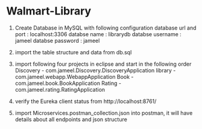 # Walmart-Library
 
1) Create Database in MySQL with following configuration
database url and port :     localhost:3306
databse name :              librarydb
databse username :          jameel
databse password :          jameel

2) import the table structure and data from db.sql

3) import following four projects in eclipse and start in the following order
Discovery - com.jameel.Discovery.DiscoveryApplication
library - com.jameel.webapp.WebappApplication
Book - com.jameel.book.BookApplication
Rating - com.jameel.rating.RatingApplication

4) verify the Eureka client status from http://localhost:8761/

5) import Microservices.postman_collection.json into postman, it will have details about all endpoints and json structure